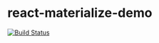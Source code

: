 # react-materialize-demo 
[![Build Status](https://travis-ci.org/faalsh/react-materialize-demo.svg?branch=master)](https://travis-ci.org/faalsh/react-materialize-demo)
